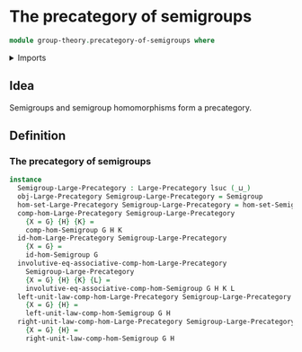 # The precategory of semigroups

```agda
module group-theory.precategory-of-semigroups where
```

<details><summary>Imports</summary>

```agda
open import category-theory.large-precategories

open import foundation.strictly-involutive-identity-types
open import foundation.universe-levels

open import group-theory.homomorphisms-semigroups
open import group-theory.semigroups
```

</details>

## Idea

Semigroups and semigroup homomorphisms form a precategory.

## Definition

### The precategory of semigroups

```agda
instance
  Semigroup-Large-Precategory : Large-Precategory lsuc (_⊔_)
  obj-Large-Precategory Semigroup-Large-Precategory = Semigroup
  hom-set-Large-Precategory Semigroup-Large-Precategory = hom-set-Semigroup
  comp-hom-Large-Precategory Semigroup-Large-Precategory
    {X = G} {H} {K} =
    comp-hom-Semigroup G H K
  id-hom-Large-Precategory Semigroup-Large-Precategory
    {X = G} =
    id-hom-Semigroup G
  involutive-eq-associative-comp-hom-Large-Precategory
    Semigroup-Large-Precategory
    {X = G} {H} {K} {L} =
    involutive-eq-associative-comp-hom-Semigroup G H K L
  left-unit-law-comp-hom-Large-Precategory Semigroup-Large-Precategory
    {X = G} {H} =
    left-unit-law-comp-hom-Semigroup G H
  right-unit-law-comp-hom-Large-Precategory Semigroup-Large-Precategory
    {X = G} {H} =
    right-unit-law-comp-hom-Semigroup G H
```
